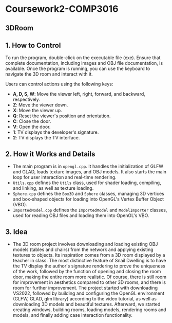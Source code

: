 # Coursework2-COMP3016


## 3DRoom

## 1. How to Control

To run the program, double-click on the executable file (exe). Ensure that complete documentation, including images and OBJ file documentation, is available. Once the program is running, you can use the keyboard to navigate the 3D room and interact with it.

Users can control actions using the following keys:

- **A, D, S, W**: Move the viewer left, right, forward, and backward, respectively.
- **Z**: Move the viewer down.
- **X**: Move the viewer up.
- **Q**: Reset the viewer's position and orientation.
- **C**: Close the door.
- **V**: Open the door.
- **1**: TV displays the developer's signature.
- **2**: TV displays the TV interface.

## 2. How it Works and Details

- The main program is in `opengl.cpp`. It handles the initialization of GLFW and GLAD, loads texture images, and OBJ models. It also starts the main loop for user interaction and real-time rendering.
- `Utils.cpp` defines the `Utils` class, used for shader loading, compiling, and linking, as well as texture loading.
- `Sphere.cpp` defines the `Box3D` and `Sphere` classes, managing 3D vertices and box-shaped objects for loading into OpenGL's Vertex Buffer Object (VBO).
- `ImportedModel.cpp` defines the `ImportedModel` and `ModelImporter` classes, used for reading OBJ files and loading them into OpenGL's VBO.

## 3. Idea

- The 3D room project involves downloading and loading existing OBJ models (tables and chairs) from the network and applying existing textures to objects. Its inspiration comes from a 3D room displayed by a teacher in class. The most distinctive feature of Snail Dwelling is to have the TV display the author's signature rendering to prove the uniqueness of the work, followed by the function of opening and closing the room door, making the entire room more realistic. Of course, there is still room for improvement in aesthetics compared to other 3D rooms, and there is room for further improvement. The project started with downloading VS2022, followed by building and configuring the OpenGL environment (GLFW, GLAD, glm library) according to the video tutorial, as well as downloading 3D models and beautiful textures. Afterward, we started creating windows, building rooms, loading models, rendering rooms and models, and finally adding case interaction functionality.

